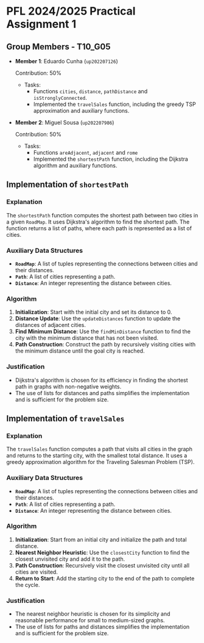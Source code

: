 # PFL 2024/2025 Practical Assignment 1

## Group Members - T10_G05
- **Member 1**: Eduardo Cunha (`up202207126`) 

    Contribution: 50%
  - Tasks: 
    - Functions `cities`, `distance`, `pathDistance` and `isStronglyConnected`.
    - Implemented the `travelSales` function, including the greedy TSP approximation and auxiliary functions.


- **Member 2**: Miguel Sousa (`up202207986`)
    
    Contribution: 50%
  - Tasks: 
    - Functions `areAdjacent`, `adjacent` and `rome`
    - Implemented the `shortestPath` function, including the Dijkstra algorithm and auxiliary functions.

## Implementation of `shortestPath`

### Explanation

The `shortestPath` function computes the shortest path between two cities in a given `RoadMap`. It uses Dijkstra's algorithm to find the shortest path. The function returns a list of paths, where each path is represented as a list of cities.

### Auxiliary Data Structures

- **`RoadMap`**: A list of tuples representing the connections between cities and their distances.
- **`Path`**: A list of cities representing a path.
- **`Distance`**: An integer representing the distance between cities.

### Algorithm

1. **Initialization**: Start with the initial city and set its distance to 0.
2. **Distance Update**: Use the `updateDistances` function to update the distances of adjacent cities.
3. **Find Minimum Distance**: Use the `findMinDistance` function to find the city with the minimum distance that has not been visited.
4. **Path Construction**: Construct the path by recursively visiting cities with the minimum distance until the goal city is reached.

### Justification

- Dijkstra's algorithm is chosen for its efficiency in finding the shortest path in graphs with non-negative weights.
- The use of lists for distances and paths simplifies the implementation and is sufficient for the problem size.


## Implementation of `travelSales`

### Explanation

The `travelSales` function computes a path that visits all cities in the graph and returns to the starting city, with the smallest total distance. It uses a greedy approximation algorithm for the Traveling Salesman Problem (TSP).

### Auxiliary Data Structures

- **`RoadMap`**: A list of tuples representing the connections between cities and their distances.
- **`Path`**: A list of cities representing a path.
- **`Distance`**: An integer representing the distance between cities.

### Algorithm

1. **Initialization**: Start from an initial city and initialize the path and total distance.
2. **Nearest Neighbor Heuristic**: Use the `closestCity` function to find the closest unvisited city and add it to the path.
3. **Path Construction**: Recursively visit the closest unvisited city until all cities are visited.
4. **Return to Start**: Add the starting city to the end of the path to complete the cycle.

### Justification

- The nearest neighbor heuristic is chosen for its simplicity and reasonable performance for small to medium-sized graphs.
- The use of lists for paths and distances simplifies the implementation and is sufficient for the problem size.